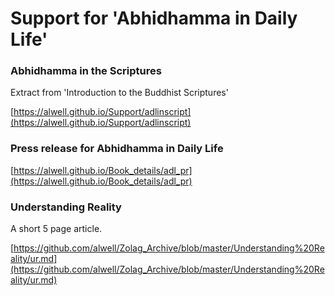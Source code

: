 # Support for 'Abhidhamma in Daily Life'

### Abhidhamma in the Scriptures
Extract from 'Introduction to the Buddhist Scriptures'

[https://alwell.github.io/Support/adlinscript](https://alwell.github.io/Support/adlinscript)

### Press release for Abhidhamma in Daily Life
[https://alwell.github.io/Book_details/adl_pr](https://alwell.github.io/Book_details/adl_pr)

### Understanding Reality

A short 5 page article.

[https://github.com/alwell/Zolag_Archive/blob/master/Understanding%20Reality/ur.md](https://github.com/alwell/Zolag_Archive/blob/master/Understanding%20Reality/ur.md)

